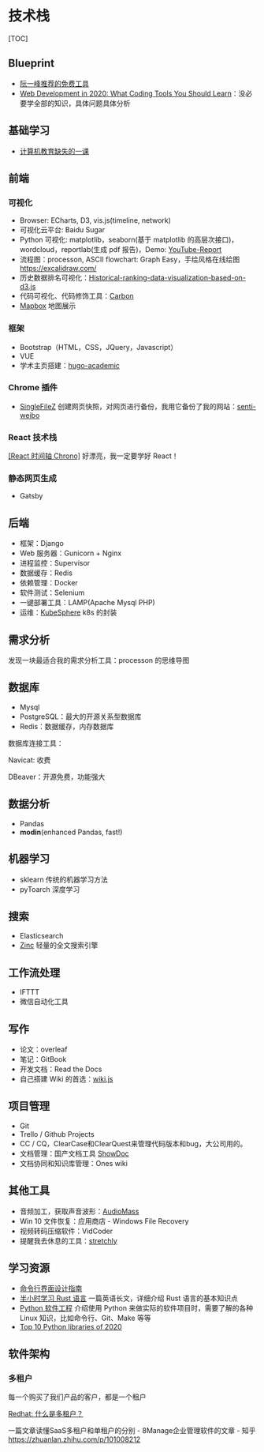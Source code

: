 # 技术栈

[TOC]

## Blueprint

* [阮一峰推荐的免费工具](https://github.com/ruanyf/weekly/blob/master/docs/free-software.md)
* [Web Development in 2020: What Coding Tools You Should Learn](https://www.freecodecamp.org/news/web-development-2020/)：没必要学全部的知识，具体问题具体分析

## 基础学习

* [计算机教育缺失的一课](https://missing-semester-cn.github.io/)

## 前端

### 可视化

* Browser: ECharts, D3, vis.js(timeline, network)
* 可视化云平台: Baidu Sugar
* Python 可视化: matplotlib，seaborn(基于 matplotlib 的高层次接口)，wordcloud，reportlab(生成 pdf 报告)，Demo: [YouTube-Report](https://github.com/A3M4/YouTube-Report)
* 流程图：processon, ASCII flowchart: Graph Easy，手绘风格在线绘图 https://excalidraw.com/
* 历史数据排名可视化：[Historical-ranking-data-visualization-based-on-d3.js](https://github.com/Jannchie/Historical-ranking-data-visualization-based-on-d3.js)
* 代码可视化、代码修饰工具：[Carbon](https://carbon.now.sh/)
* [Mapbox](https://www.mapbox.com/)  地图展示

### 框架

* Bootstrap（HTML，CSS，JQuery，Javascript）
* VUE
* 学术主页搭建：[hugo-academic](https://github.com/gcushen/hugo-academic)

### Chrome 插件

* [SingleFileZ](https://chrome.google.com/webstore/detail/singlefilez/offkdfbbigofcgdokjemgjpdockaafjg) 创建网页快照，对网页进行备份，我用它备份了我的网站：[senti-weibo](http://sentiweibo.top/)

### React 技术栈

[[React 时间轴 Chrono]](https://github.com/prabhuignoto/react-chrono) 好漂亮，我一定要学好 React！

### 静态网页生成

* Gatsby

## 后端

* 框架：Django
* Web 服务器：Gunicorn + Nginx 
* 进程监控：Supervisor
* 数据缓存：Redis
* 依赖管理：Docker
* 软件测试：Selenium
* 一键部署工具：LAMP(Apache Mysql PHP)
* 运维：[KubeSphere](https://github.com/kubesphere/kubesphere) k8s 的封装

## 需求分析

发现一块最适合我的需求分析工具：processon 的思维导图



## 数据库

* Mysql
* PostgreSQL：最大的开源关系型数据库
* Redis：数据缓存，内存数据库

数据库连接工具：

Navicat: 收费

DBeaver：开源免费，功能强大

## 数据分析

* Pandas
* **modin**(enhanced Pandas, fast!)

## 机器学习

* sklearn 传统的机器学习方法
* pyToarch 深度学习



## 搜索

* Elasticsearch
* [Zinc](https://github.com/prabhatsharma/zinc) 轻量的全文搜索引擎



## 工作流处理

* IFTTT
* 微信自动化工具

## 写作

* 论文：overleaf
* 笔记：GitBook
* 开发文档：Read the Docs
* 自己搭建 Wiki 的首选：[wiki.js](https://wiki.js.org/)

## 项目管理

* Git
* Trello / Github Projects
* CC / CQ，ClearCase和ClearQuest来管理代码版本和bug，大公司用的。
* 文档管理：国产文档工具 [ShowDoc](https://www.showdoc.com.cn/)
* 文档协同和知识库管理：Ones wiki

## 其他工具

* 音频加工，获取声音波形：[AudioMass](https://audiomass.co/)
* Win 10 文件恢复：应用商店 - Windows File Recovery
* 视频转码压缩软件：VidCoder
* 提醒我去休息的工具：[stretchly](https://hovancik.net/stretchly/downloads/)



## 学习资源

* [命令行界面设计指南](https://clig.dev/)
* [半小时学习 Rust 语言](https://fasterthanli.me/articles/a-half-hour-to-learn-rust) 一篇英语长文，详细介绍 Rust 语言的基本知识点
* [Python 软件工程](https://merely-useful.github.io/py-rse/) 介绍使用 Python 来做实际的软件项目时，需要了解的各种 Linux 知识，比如命令行、Git、Make 等等
* [Top 10 Python libraries of 2020](https://tryolabs.com/blog/2020/12/21/top-10-python-libraries-of-2020/)



## 软件架构

### 多租户

每一个购买了我们产品的客户，都是一个租户

[Redhat: 什么是多租户？](https://www.redhat.com/zh/topics/cloud-computing/what-is-multitenancy)

一篇文章读懂SaaS多租户和单租户的分别 - 8Manage企业管理软件的文章 - 知乎 https://zhuanlan.zhihu.com/p/101008212




